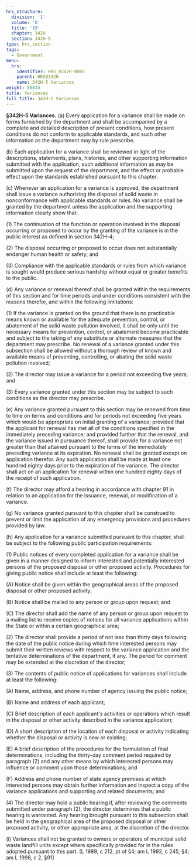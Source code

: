 ```yaml
---
hrs_structure:
  division: '1'
  volume: '6'
  title: '19'
  chapter: 342H
  section: 342H-5
type: hrs_section
tags:
  - Government
menu:
  hrs:
    identifier: HRS_0342H-0005
    parent: HRS0342H
    name: 342H-5 Variances
weight: 80035
title: Variances
full_title: 342H-5 Variances
---
```

**§342H-5 Variances.** (a) Every application for a variance shall be made on forms furnished by the department and shall be accompanied by a complete and detailed description of present conditions, how present conditions do not conform to applicable standards, and such other information as the department may by rule prescribe.

(b) Each application for a variance shall be reviewed in light of the descriptions, statements, plans, histories, and other supporting information submitted with the application, such additional information as may be submitted upon the request of the department, and the effect or probable effect upon the standards established pursuant to this chapter.

(c) Whenever an application for a variance is approved, the department shall issue a variance authorizing the disposal of solid waste in nonconformance with applicable standards or rules. No variance shall be granted by the department unless the application and the supporting information clearly show that:

(1) The continuation of the function or operation involved in the disposal occurring or proposed to occur by the granting of the variance is in the public interest as defined in section 342H-4;

(2) The disposal occurring or proposed to occur does not substantially endanger human health or safety; and

(3) Compliance with the applicable standards or rules from which variance is sought would produce serious hardship without equal or greater benefits to the public.

(d) Any variance or renewal thereof shall be granted within the requirements of this section and for time periods and under conditions consistent with the reasons therefor, and within the following limitations:

(1) If the variance is granted on the ground that there is no practicable means known or available for the adequate prevention, control, or abatement of the solid waste pollution involved, it shall be only until the necessary means for prevention, control, or abatement become practicable and subject to the taking of any substitute or alternate measures that the department may prescribe. No renewal of a variance granted under this subsection shall be allowed without a thorough review of known and available means of preventing, controlling, or abating the solid waste pollution involved;

(2) The director may issue a variance for a period not exceeding five years; and

(3) Every variance granted under this section may be subject to such conditions as the director may prescribe.

(e) Any variance granted pursuant to this section may be renewed from time to time on terms and conditions and for periods not exceeding five years which would be appropriate on initial granting of a variance; provided that the applicant for renewal has met all of the conditions specified in the immediately preceding variance; and provided further that the renewal, and the variance issued in pursuance thereof, shall provide for a variance not greater than that attained pursuant to the terms of the immediately preceding variance at its expiration. No renewal shall be granted except on application therefor. Any such application shall be made at least one hundred eighty days prior to the expiration of the variance. The director shall act on an application for renewal within one hundred eighty days of the receipt of such application.

(f) The director may afford a hearing in accordance with chapter 91 in relation to an application for the issuance, renewal, or modification of a variance.

(g) No variance granted pursuant to this chapter shall be construed to prevent or limit the application of any emergency provisions and procedures provided by law.

(h) Any application for a variance submitted pursuant to this chapter, shall be subject to the following public participation requirements:

(1) Public notices of every completed application for a variance shall be given in a manner designed to inform interested and potentially interested persons of the proposed disposal or other proposed activity. Procedures for giving public notice shall include at least the following:

(A) Notice shall be given within the geographical areas of the proposed disposal or other proposed activity;

(B) Notice shall be mailed to any person or group upon request; and

(C) The director shall add the name of any person or group upon request to a mailing list to receive copies of notices for all variance applications within the State or within a certain geographical area;

(2) The director shall provide a period of not less than thirty days following the date of the public notice during which time interested persons may submit their written reviews with respect to the variance application and the tentative determinations of the department, if any. The period for comment may be extended at the discretion of the director;

(3) The contents of public notice of applications for variances shall include at least the following:

(A) Name, address, and phone number of agency issuing the public notice;

(B) Name and address of each applicant;

(C) Brief description of each applicant's activities or operations which result in the disposal or other activity described in the variance application;

(D) A short description of the location of each disposal or activity indicating whether the disposal or activity is new or existing;

(E) A brief description of the procedures for the formulation of final determinations, including the thirty-day comment period required by paragraph (2) and any other means by which interested persons may influence or comment upon those determinations; and

(F) Address and phone number of state agency premises at which interested persons may obtain further information and inspect a copy of the variance applications and supporting and related documents; and

(4) The director may hold a public hearing if, after reviewing the comments submitted under paragraph (2), the director determines that a public hearing is warranted. Any hearing brought pursuant to this subsection shall be held in the geographical area of the proposed disposal or other proposed activity, or other appropriate area, at the discretion of the director.

(i) Variances shall not be granted to owners or operators of municipal solid waste landfill units except where specifically provided for in the rules adopted pursuant to this part. [L 1989, c 212, pt of §4; am L 1992, c 245, §4; am L 1998, c 2, §91]